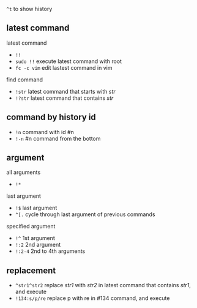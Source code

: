 `^t` to show history
## latest command
latest command
- `!!`
- `sudo !!`     execute latest command with root
- `fc -c vim`   edit lastest command in vim

find command
- `!str`        latest command that starts with *str*
- `!?str`       latest command that contains *str*

## command by history id
- `!n`          command with id #n
- `!-n`         #n command from the bottom

## argument
all arguments
- `!*`

last argument
- `!$`          last argument
- `^[.`         cycle through last argument of previous commands

specified argument
- `!^`          1st argument
- `!:2`         2nd argument
- `!:2-4`       2nd to 4th arguments

## replacement
- `^str1^str2`  replace *str1* with *str2* in latest command that contains *str1*, and execute
- `!134:s/p/re` replace p with re in #134 command, and execute
